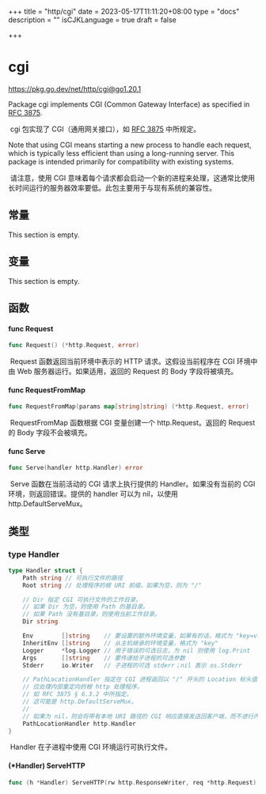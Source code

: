 +++
title = "http/cgi"
date = 2023-05-17T11:11:20+08:00
type = "docs"
description = ""
isCJKLanguage = true
draft = false

+++
# cgi

https://pkg.go.dev/net/http/cgi@go1.20.1



Package cgi implements CGI (Common Gateway Interface) as specified in [RFC 3875](https://rfc-editor.org/rfc/rfc3875.html).

​	 cgi 包实现了 CGI（通用网关接口），如 [RFC 3875](https://rfc-editor.org/rfc/rfc3875.html) 中所规定。

Note that using CGI means starting a new process to handle each request, which is typically less efficient than using a long-running server. This package is intended primarily for compatibility with existing systems.

​	请注意，使用 CGI 意味着每个请求都会启动一个新的进程来处理，这通常比使用长时间运行的服务器效率要低。此包主要用于与现有系统的兼容性。

## 常量 

This section is empty.

## 变量

This section is empty.

## 函数

#### func Request 

``` go 
func Request() (*http.Request, error)
```

​	Request 函数返回当前环境中表示的 HTTP 请求。这假设当前程序在 CGI 环境中由 Web 服务器运行。如果适用，返回的 Request 的 Body 字段将被填充。

#### func RequestFromMap 

``` go 
func RequestFromMap(params map[string]string) (*http.Request, error)
```

​	RequestFromMap 函数根据 CGI 变量创建一个 http.Request。返回的 Request 的 Body 字段不会被填充。

#### func Serve 

``` go 
func Serve(handler http.Handler) error
```

​	Serve 函数在当前活动的 CGI 请求上执行提供的 Handler。如果没有当前的 CGI 环境，则返回错误。提供的 handler 可以为 nil，以使用 http.DefaultServeMux。

## 类型

### type Handler 

``` go 
type Handler struct {
	Path string // 可执行文件的路径
	Root string // 处理程序的根 URI 前缀，如果为空，则为 "/"

    // Dir 指定 CGI 可执行文件的工作目录。
	// 如果 Dir 为空，则使用 Path 的基目录。
	// 如果 Path 没有基目录，则使用当前工作目录。
	Dir string

	Env        []string    // 要设置的额外环境变量，如果有的话，格式为 "key=value"
	InheritEnv []string    // 从主机继承的环境变量，格式为 "key"
	Logger     *log.Logger // 用于错误的可选日志，为 nil 则使用 log.Print
	Args       []string    // 要传递给子进程的可选参数
	Stderr     io.Writer   // 子进程的可选 stderr；nil 表示 os.Stderr

   	// PathLocationHandler 指定在 CGI 进程返回以 "/" 开头的 Location 标头值时，
    // 应处理内部重定向的根 http 处理程序，
    // 如 RFC 3875 § 6.3.2 中所指定。
	// 这可能是 http.DefaultServeMux。
	//
	// 如果为 nil，则会将带有本地 URI 路径的 CGI 响应直接发送回客户端，而不进行内部重定向。
	PathLocationHandler http.Handler
}
```

​	Handler 在子进程中使用 CGI 环境运行可执行文件。

#### (*Handler) ServeHTTP 

``` go 
func (h *Handler) ServeHTTP(rw http.ResponseWriter, req *http.Request)
```

